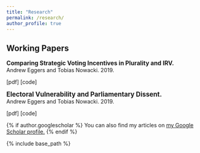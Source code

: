 ```yaml
---
title: "Research"
permalink: /research/
author_profile: true
---
```

## Working Papers

<div class="paper-title" style = "font-size: 1.1em; font-weight: bold;">Comparing Strategic Voting Incentives in Plurality and IRV.</div>
Andrew Eggers and Tobias Nowacki. 2019.

[pdf] [code]


<div class="paper-title" style = "font-size: 1.2em; font-weight: bold;">Electoral Vulnerability and Parliamentary Dissent.</div>
Andrew Eggers and Tobias Nowacki. 2019.

[pdf] [code]

{% if author.googlescholar %}
  You can also find my articles on <u><a href="{{author.googlescholar}}">my Google Scholar profile</a>.</u>
{% endif %}

{% include base_path %}
